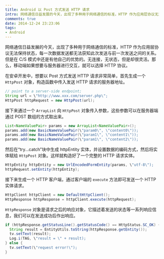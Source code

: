 ```yaml
---
title: Android 以 Post 方式发送 HTTP 请求
intro: 网络通信日益发展的今天，出现了多种用于网络通信的标准，HTTP 作为应用层协议无法保持状态，每一次数据发送都无法获知此次发送与前一次发送之间的关系。但是在 C/S 模式中还是有他自己的优势的。无连接，无状态，但是却很灵活。那么，移动端如果想要与服务器进行交互，就可以选择 HTTP 协议。
comments: true
date: 2014-12-24 23:23:06
tags:
- Android
---
```


网络通信日益发展的今天，出现了多种用于网络通信的标准，HTTP 作为应用层协议无法保持状态，每一次数据发送都无法获知此次发送与前一次发送之间的关系。但是在 C/S 模式中还是有他自己的优势的。无连接，无状态，但是却很灵活。那么，移动端如果想要与服务器进行交互，就可以选择 HTTP 协议。

在安卓开发中，想要以 Post 方式发送 HTTP 请求非常简单，首先生成一个 `HttpPost` 对象，构造函数中传入发送 HTTP 请求的服务器地址。

```java
// point to a server-side endpoint;
String url = \"http://www.xxx.com/server.php\";  
HttpPost httpRequest = new HttpPost(url);  
```

接下来通过一个 `ArrayList` 向 `HttpPost` 对象传入参数，这些参数可以在服务器端通过 POST 数组的方式取出来。

```java
List<NameValuePair> params = new ArrayList<NameValuePair>();  
params.add(new BasicNameValuePair(\"param0\", \"content0\"));  
params.add(new BasicNameValuePair(\"param1\", \"content1\"));  
params.add(new BasicNameValuePair(\"param1\", \"content2\"));  
```

然后在“try...catch”块中生成 httpEntity 实体，并设置数据的编码方式，然后将实体赋给 `HttpPost` 对象。这样就构造好了一个完整的 HTTP 请求实体。

```java
HttpEntity httpEntity = new UrlEncodedFormEntity(params, \"utf-8\");  
httpRequest.setEntity(httpEntity);  
```

接下来生成一个 HTTP 客户端，通过客户端的 `execute` 方法即可发送一个 HTTP 实体请求。

```java
HttpClient httpClient = new DefaultHttpClient();  
HttpResponse httpResponse = httpClient.execute(httpRequest);  
```

`HttpResponse` 对象是请求之后的响应对象，它描述着发送的状态等一系列响应信息，我们可以在发送成功后作出响应。

```java
if (httpResponse.getStatusLine().getStatusCode() == HttpStatus.SC_OK) {  
  String result = EntityUtils.toString(httpResponse.getEntity());  
  tv.setText(result);  
  Log.i(TAG, \"result = \" + result);  
} else {  
  tv.setText(\"request error!\");  
} 
```